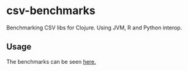 # csv-benchmarks

Benchmarking CSV libs for Clojure. Using JVM, R and Python interop.

## Usage

The benchmarks can be seen [here.](https://htmlpreview.github.io/?https://github.com/skallinen/csv-benchmarks/blob/master/docs/uberdoc.html)
